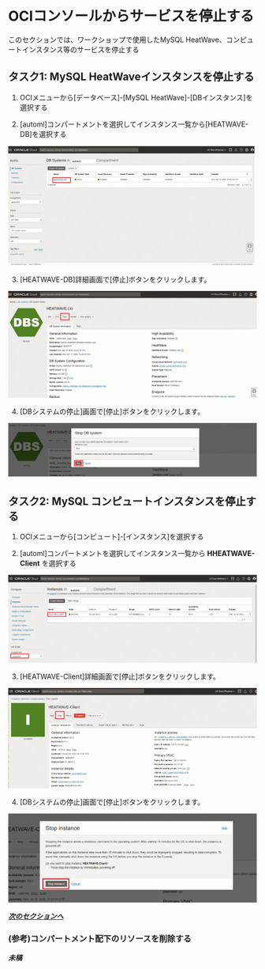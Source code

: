 # OCIコンソールからサービスを停止する

このセクションでは、ワークショップで使用したMySQL HeatWave、コンピュートインスタンス等のサービスを停止する

## タスク1: MySQL HeatWaveインスタンスを停止する
1. OCIメニューから[データベース]-[MySQL HeatWave]-[DBインスタンス]を選択する

2. [automl]コンパートメントを選択してインスタンス一覧から[HEATWAVE-DB]を選択する

![navigation-mysql-with-instance](./image/navigation-mysql-with-instance.png)

3. [HEATWAVE-DB]詳細画面で[停止]ボタンをクリックします。

![mysql-instance-active](./image/mysql-instance-active.png)

4. [DBシステムの停止]画面で[停止]ボタンをクリックします。

![mysql-system-stop](./image/mysql-system-stop.png)

## タスク2: MySQL コンピュートインスタンスを停止する
1. OCIメニューから[コンピュート]-[インスタンス]を選択する

2. [automl]コンパートメントを選択してインスタンス一覧から **HHEATWAVE-Client** を選択する

![navigation-compute-instance](./image/navigation-compute-instance.png)

3. [HEATWAVE-Client]詳細画面で[停止]ボタンをクリックします。

![compute-instance-stop](./image/compute-instance-stop.png)

4. [DBシステムの停止]画面で[停止]ボタンをクリックします。

![compute-instance-stop-dialog](./image/compute-instance-stop-dialog.png)


***[次のセクションへ](../lab7/readme.md)***

### (参考)コンパートメント配下のリソースを削除する
***未稿***
